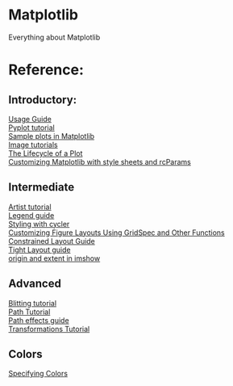 # Matplotlib
Everything about Matplotlib

# Reference:<br>
## Introductory:
<a href="https://matplotlib.org/3.3.3/tutorials/introductory/usage.html#sphx-glr-tutorials-introductory-usage-py">Usage Guide</a><br>
<a href="https://matplotlib.org/3.3.3/tutorials/introductory/pyplot.html#sphx-glr-tutorials-introductory-pyplot-py">Pyplot tutorial</a><br>
<a href="https://matplotlib.org/3.3.3/tutorials/introductory/sample_plots.html#sphx-glr-tutorials-introductory-sample-plots-py">Sample plots in Matplotlib</a><br>
<a href="https://matplotlib.org/3.3.3/tutorials/introductory/images.html#sphx-glr-tutorials-introductory-images-py">Image tutorials</a><br>
<a href="https://matplotlib.org/3.3.3/tutorials/introductory/lifecycle.html#sphx-glr-tutorials-introductory-lifecycle-py">The Lifecycle of a Plot</a><br>
<a href="https://matplotlib.org/3.3.3/tutorials/introductory/customizing.html#sphx-glr-tutorials-introductory-customizing-py">Customizing Matplotlib with style sheets and rcParams</a><br>

## Intermediate<br>
<a href="https://matplotlib.org/3.3.3/tutorials/intermediate/artists.html#sphx-glr-tutorials-intermediate-artists-py">Artist tutorial</a><br>
<a href="https://matplotlib.org/3.3.3/tutorials/intermediate/legend_guide.html#sphx-glr-tutorials-intermediate-legend-guide-py">Legend guide</a><br>
<a href="https://matplotlib.org/3.3.3/tutorials/intermediate/color_cycle.html#sphx-glr-tutorials-intermediate-color-cycle-py">Styling with cycler</a><br>
<a href="https://matplotlib.org/3.3.3/tutorials/intermediate/gridspec.html#sphx-glr-tutorials-intermediate-gridspec-py">Customizing Figure Layouts Using GridSpec and Other Functions</a><br>
<a href="https://matplotlib.org/3.3.3/tutorials/intermediate/constrainedlayout_guide.html#sphx-glr-tutorials-intermediate-constrainedlayout-guide-py">Constrained Layout Guide</a><br>
<a href="https://matplotlib.org/3.3.3/tutorials/intermediate/tight_layout_guide.html#sphx-glr-tutorials-intermediate-tight-layout-guide-py">Tight Layout guide</a><br>
<a href="https://matplotlib.org/3.3.3/tutorials/intermediate/imshow_extent.html#sphx-glr-tutorials-intermediate-imshow-extent-py">origin and extent in imshow</a><br>

## Advanced<br>
<a href="https://matplotlib.org/3.3.3/tutorials/advanced/blitting.html#sphx-glr-tutorials-advanced-blitting-py">Blitting tutorial</a><br>
<a href="https://matplotlib.org/3.3.3/tutorials/advanced/path_tutorial.html#sphx-glr-tutorials-advanced-path-tutorial-py">Path Tutorial</a><br>
<a href="https://matplotlib.org/3.3.3/tutorials/advanced/patheffects_guide.html#sphx-glr-tutorials-advanced-patheffects-guide-py">Path effects guide</a><br>
<a href="https://matplotlib.org/3.3.3/tutorials/advanced/transforms_tutorial.html#sphx-glr-tutorials-advanced-transforms-tutorial-py">Transformations Tutorial</a><br>

## Colors<br>
<a href="https://matplotlib.org/3.3.3/tutorials/colors/colors.html#sphx-glr-tutorials-colors-colors-py">Specifying Colors</a><br>
